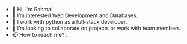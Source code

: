 - 👋 Hi, I’m Rahma!
- 👀 I’m interested Web Development and Databases.
- 🌱 I work with python as a full-stack developer.
- 💞️ I’m looking to collaborate on projects or work with team members.
- 📫 How to reach me? .

<!---
Rahmaao/Rahmaao is a ✨ special ✨ repository because its `README.md` (this file) appears on your GitHub profile.
You can click the Preview link to take a look at your changes.
--->
